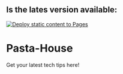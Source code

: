 ## Is the lates version available:  
<!--[![pages-build-deployment](https://github.com/py660/Pasta-House/actions/workflows/pages/pages-build-deployment/badge.svg)](https://github.com/py660/Pasta-House/actions/workflows/pages/pages-build-deployment)-->
[![Deploy static content to Pages](https://github.com/py660/Pasta-House/actions/workflows/static.yml/badge.svg)](https://github.com/py660/Pasta-House/actions/workflows/static.yml)
# Pasta-House
Get your latest tech tips here!
